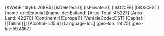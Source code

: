 ﻿---
location: [59.4167,24.75]
type: Country
tags: [geo/Country]
---
[KWebEntityId::26885]
[IsDeleted::0]
[IsPrivate::0]
[ISO2::EE]
[ISO3::EST]
[name-en::Estonia]
[name-de::Estland]
[Area-Total::45227]
[Area-Land::42270]
[Continent::[[Europe]]]
[VehicleCode::EST]
[Capital::[[Tallinn]]]
[Alcohol-l::15.6]
[Language-Id::]
[geo-lon::24.75]
[geo-lat::59.4167]

